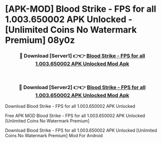 # [APK-MOD] Blood Strike - FPS for all 1.003.650002 APK Unlocked - [Unlimited Coins No Watermark Premium] 08y0z



<div align="center">
<h3>🔴 Download [Server1] 👉👉 <a href="https://momento.my/?title=Blood_Strike_-_FPS_for_all_1.003.650002_APK_Unlocked">Blood Strike - FPS for all 1.003.650002 APK Unlocked Mod Apk</a></h3><br>

<h3>🔴 Download [Server2] 👉👉 <a href="https://momento.my/?title=Blood_Strike_-_FPS_for_all_1.003.650002_APK_Unlocked">Blood Strike - FPS for all 1.003.650002 APK Unlocked Mod Apk</a></h3>
</div>



Download Blood Strike - FPS for all 1.003.650002 APK Unlocked 

Free APK MOD Blood Strike - FPS for all 1.003.650002 APK Unlocked [Unlimited Coins No Watermark Premium]

Download Blood Strike - FPS for all 1.003.650002 APK Unlocked [Unlimited Coins No Watermark Premium] Mod For Android
